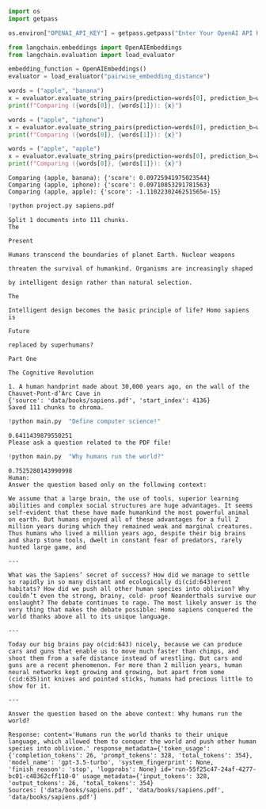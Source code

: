 ```python
import os
import getpass

os.environ["OPENAI_API_KEY"] = getpass.getpass("Enter Your OpenAI API Key:")
```

```python
from langchain.embeddings import OpenAIEmbeddings
from langchain.evaluation import load_evaluator

embedding_function = OpenAIEmbeddings()
evaluator = load_evaluator("pairwise_embedding_distance")

words = ("apple", "banana")
x = evaluator.evaluate_string_pairs(prediction=words[0], prediction_b=words[1])
print(f"Comparing ({words[0]}, {words[1]}): {x}")

words = ("apple", "iphone")
x = evaluator.evaluate_string_pairs(prediction=words[0], prediction_b=words[1])
print(f"Comparing ({words[0]}, {words[1]}): {x}")

words = ("apple", "apple")
x = evaluator.evaluate_string_pairs(prediction=words[0], prediction_b=words[1])
print(f"Comparing ({words[0]}, {words[1]}): {x}")
```

    Comparing (apple, banana): {'score': 0.09725941975023544}
    Comparing (apple, iphone): {'score': 0.09710853291781563}
    Comparing (apple, apple): {'score': -1.1102230246251565e-15}

```python
!python project.py sapiens.pdf 
```

    Split 1 documents into 111 chunks.
    The
    
    Present
    
    Humans transcend the boundaries of planet Earth. Nuclear weapons
    
    threaten the survival of humankind. Organisms are increasingly shaped
    
    by intelligent design rather than natural selection.
    
    The
    
    Intelligent design becomes the basic principle of life? Homo sapiens is
    
    Future
    
    replaced by superhumans?
    
    Part One
    
    The Cognitive Revolution
    
    1. A human handprint made about 30,000 years ago, on the wall of the Chauvet-Pont-d’Arc Cave in
    {'source': 'data/books/sapiens.pdf', 'start_index': 4136}
    Saved 111 chunks to chroma.

```python
!python main.py  "Define computer science!"
```

    0.6411439879550251
    Please ask a question related to the PDF file!

```python
!python main.py  "Why humans run the world?"
```

    0.7525280143990998
    Human: 
    Answer the question based only on the following context:
    
    We assume that a large brain, the use of tools, superior learning abilities and complex social structures are huge advantages. It seems self-evident that these have made humankind the most powerful animal on earth. But humans enjoyed all of these advantages for a full 2 million years during which they remained weak and marginal creatures. Thus humans who lived a million years ago, despite their big brains and sharp stone tools, dwelt in constant fear of predators, rarely hunted large game, and
    
    ---
    
    What was the Sapiens’ secret of success? How did we manage to settle so rapidly in so many distant and ecologically di(cid:643)erent habitats? How did we push all other human species into oblivion? Why couldn’t even the strong, brainy, cold- proof Neanderthals survive our onslaught? The debate continues to rage. The most likely answer is the very thing that makes the debate possible: Homo sapiens conquered the world thanks above all to its unique language.
    
    ---
    
    Today our big brains pay o(cid:643) nicely, because we can produce cars and guns that enable us to move much faster than chimps, and shoot them from a safe distance instead of wrestling. But cars and guns are a recent phenomenon. For more than 2 million years, human neural networks kept growing and growing, but apart from some (cid:635)int knives and pointed sticks, humans had precious little to show for it.
    
    ---
    
    Answer the question based on the above context: Why humans run the world?
    
    Response: content='Humans run the world thanks to their unique language, which allowed them to conquer the world and push other human species into oblivion.' response_metadata={'token_usage': {'completion_tokens': 26, 'prompt_tokens': 328, 'total_tokens': 354}, 'model_name': 'gpt-3.5-turbo', 'system_fingerprint': None, 'finish_reason': 'stop', 'logprobs': None} id='run-55f25c47-24af-4277-bc01-c48362cff110-0' usage_metadata={'input_tokens': 328, 'output_tokens': 26, 'total_tokens': 354}
    Sources: ['data/books/sapiens.pdf', 'data/books/sapiens.pdf', 'data/books/sapiens.pdf']
